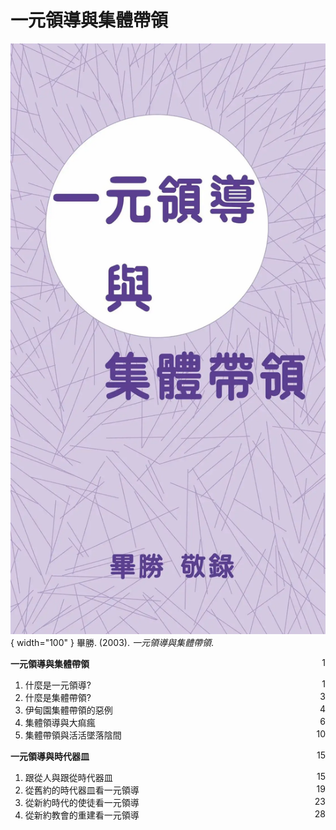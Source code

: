 # 一元領導與集體帶領
![](../images/cover/一元領導與集體帶領.webp){ width="100" }
畢勝. (2003). *一元領導與集體帶領*.

**一元領導與集體帶領** <span style="float: right;">1</span>

1. 什麼是一元領導? <span style="float: right;">1</span>
1. 什麼是集體帶領? <span style="float: right;">3</span>
1. 伊甸園集體帶領的惡例 <span style="float: right;">4</span>
1. 集體領導與大痲瘋 <span style="float: right;">6</span>
1. 集體帶領與活活墜落陰間 <span style="float: right;"> 10</span>

**一元領導與時代器皿** <span style="float: right;">15</span>

1. 跟從人與跟從時代器皿 <span style="float: right;">15</span>
1. 從舊約的時代器皿看一元領導 <span style="float: right;">19</span>
1. 從新約時代的使徒看一元領導 <span style="float: right;">23</span>
1. 從新約教會的重建看一元領導 <span style="float: right;">28</span>
